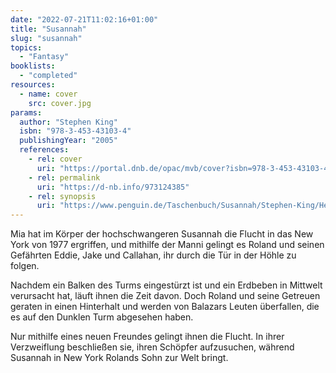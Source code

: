 ```yaml
---
date: "2022-07-21T11:02:16+01:00"
title: "Susannah"
slug: "susannah"
topics:
  - "Fantasy"
booklists:
  - "completed"
resources:
  - name: cover
    src: cover.jpg
params:
  author: "Stephen King"
  isbn: "978-3-453-43103-4"
  publishingYear: "2005"
  references:
    - rel: cover
      uri: "https://portal.dnb.de/opac/mvb/cover?isbn=978-3-453-43103-4"
    - rel: permalink
      uri: "https://d-nb.info/973124385"
    - rel: synopsis
      uri: "https://www.penguin.de/Taschenbuch/Susannah/Stephen-King/Heyne/e174209.rhd"
---
```

Mia hat im Körper der hochschwangeren Susannah die Flucht in das New York von 
1977 ergriffen, und mithilfe der Manni gelingt es Roland und seinen Gefährten 
Eddie, Jake und Callahan, ihr durch die Tür in der Höhle zu folgen.

Nachdem ein Balken des Turms eingestürzt ist und ein Erdbeben in Mittwelt 
verursacht hat, läuft ihnen die Zeit davon. Doch Roland und seine Getreuen 
geraten in einen Hinterhalt und werden von Balazars Leuten überfallen, die es
auf den Dunklen Turm abgesehen haben.

Nur mithilfe eines neuen Freundes gelingt ihnen die Flucht. In ihrer 
Verzweiflung beschließen sie, ihren Schöpfer aufzusuchen, während Susannah in 
New York Rolands Sohn zur Welt bringt.